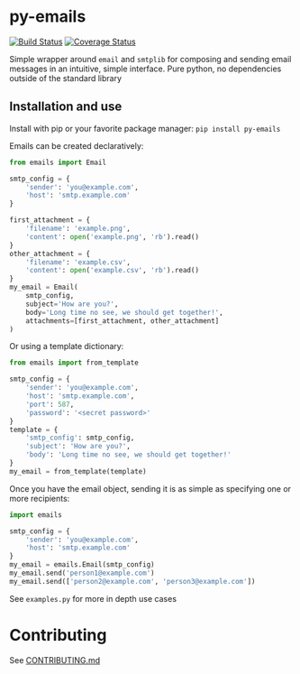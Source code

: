 # py-emails
[![Build Status](https://travis-ci.com/barrybarrette/py-emails.svg?branch=master)](https://app.travis-ci.com/github/barrybarrette/py-emails)
[![Coverage Status](https://coveralls.io/repos/github/barrybarrette/py-emails/badge.svg?branch=master)](https://coveralls.io/github/barrybarrette/py-emails?branch=master)


Simple wrapper around `email` and `smtplib` for composing and sending email messages in an intuitive, simple interface.
Pure python, no dependencies outside of the standard library


## Installation and use
Install with pip or your favorite package manager: `pip install py-emails`


Emails can be created declaratively:
```python
from emails import Email

smtp_config = {
    'sender': 'you@example.com',
    'host': 'smtp.example.com'
}

first_attachment = {
    'filename': 'example.png', 
    'content': open('example.png', 'rb').read()
}
other_attachment = {
    'filename': 'example.csv', 
    'content': open('example.csv', 'rb').read()
}
my_email = Email( 
    smtp_config, 
    subject='How are you?',
    body='Long time no see, we should get together!',
    attachments=[first_attachment, other_attachment]
)
```

Or using a template dictionary:
```python
from emails import from_template

smtp_config = {
    'sender': 'you@example.com',
    'host': 'smtp.example.com',
    'port': 587,
    'password': '<secret password>'
}
template = {
    'smtp_config': smtp_config,
    'subject': 'How are you?',
    'body': 'Long time no see, we should get together!'
}
my_email = from_template(template)
```


Once you have the email object, sending it is as simple as specifying one or more recipients:
```python
import emails

smtp_config = {
    'sender': 'you@example.com',
    'host': 'smtp.example.com'
}
my_email = emails.Email(smtp_config)
my_email.send('person1@example.com')
my_email.send(['person2@example.com', 'person3@example.com'])
```

See `examples.py` for more in depth use cases


# Contributing
See [CONTRIBUTING.md](CONTRIBUTING.md)